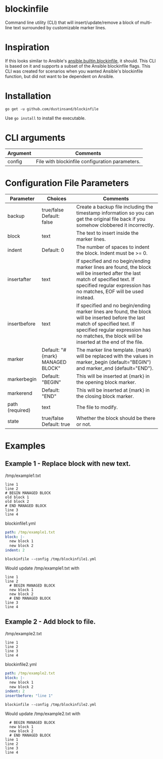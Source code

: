 blockinfile
===========

Command line utility (CLI) that will insert/update/remove a block of multi-line text surrounded by customizable marker
lines.

# Inspiration

If this looks similar to
Ansible's [ansible.builtin.blockinfile](https://docs.ansible.com/ansible/latest/collections/ansible/builtin/blockinfile_module.html),
it should. This CLI is based on it and supports a subset of the Ansible blockinfile flags. This CLI was created for scenarios
when you wanted Ansible's blockinfile function, but did not want to be dependent on Ansible.

# Installation

```
go get -u github.com/dustinsand/blockinfile
```

Use `go install` to install the executable.

# CLI arguments
|Argument|Comments|
|---------|--------|
|config|File with blockinfile configuration parameters.|

# Configuration File Parameters

|Parameter|Choices|Comments|
|---------|-------|--------|
|backup|true/false Default: false|Create a backup file including the timestamp information so you can get the original file back if you somehow clobbered it incorrectly.|
|block|text|The text to insert inside the marker lines.|
|indent|Default: 0|The number of spaces to indent the block. Indent must be >= 0.|
|insertafter|text|If specified and no begin/ending marker lines are found, the block will be inserted after the last match of specified text. If specified regular expression has no matches, EOF will be used instead.|
|insertbefore|text|If specified and no begin/ending marker lines are found, the block will be inserted before the last match of specified text. If specified regular expression has no matches, the block will be inserted at the end of the file.|
|marker|Default: "# {mark} MANAGED BLOCK"|The marker line template. {mark} will be replaced with the values in marker_begin (default="BEGIN") and marker_end (default="END").|
|markerbegin|Default: "BEGIN"|This will be inserted at {mark} in the opening block marker.|
|markerend|Default: "END"|This will be inserted at {mark} in the closing block marker.|
|path (required)|text|The file to modify.|
|state|true/false Default: true|Whether the block should be there or not.|

# Examples
## Example 1 - Replace block with new text.
/tmp/example1.txt
```text
line 1
line 2
# BEGIN MANAGED BLOCK
old block 1
old block 2
# END MANAGED BLOCK
line 3
line 4
```

blockinfile1.yml
```yaml
path: /tmp/example1.txt
block: |-
  new block 1
  new block 2
indent: 2
```

```blockinfile --config /tmp/blockinfile1.yml```

Would update /tmp/example1.txt with
```text
line 1
line 2
  # BEGIN MANAGED BLOCK
  new block 1
  new block 2
  # END MANAGED BLOCK
line 3
line 4
```
## Example 2 - Add block to file.
/tmp/example2.txt
```text
line 1
line 2
line 3
line 4
```

blockinfile2.yml
```yaml
path: /tmp/example2.txt
block: |-
  new block 1
  new block 2
indent: 2
insertbefore: "line 1"
```

```blockinfile --config /tmp/blockinfile2.yml```

Would update /tmp/example2.txt with
```text
  # BEGIN MANAGED BLOCK
  new block 1
  new block 2
  # END MANAGED BLOCK
line 1
line 2
line 3
line 4
```